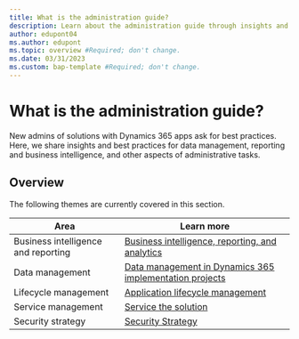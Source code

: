```yaml
---
title: What is the administration guide?
description: Learn about the administration guide through insights and best practices for data management, report and business intelligence, and other administrative tasks.
author: edupont04
ms.author: edupont
ms.topic: overview #Required; don't change.
ms.date: 03/31/2023
ms.custom: bap-template #Required; don't change.
---
```


# What is the administration guide?

New admins of solutions with Dynamics 365 apps ask for best practices. Here, we share insights and best practices for data management, reporting and business intelligence, and other aspects of administrative tasks.

## Overview

The following themes are currently covered in this section.

|Area  |Learn more  |
|---------|---------|
|Business intelligence and reporting | [Business intelligence, reporting, and analytics](business-intelligence-reporting-analytics-overview.md) |
|Data management    |[Data management in Dynamics 365 implementation projects](data-management.md)  |
|Lifecycle management|[Application lifecycle management](application-lifecycle-management.md)|
|Service management|[Service the solution](service-solution.md)|
|Security strategy|[Security Strategy](security.md)|
